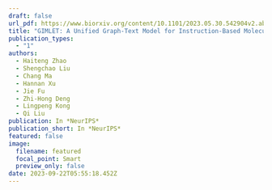 ```yaml
---
draft: false
url_pdf: https://www.biorxiv.org/content/10.1101/2023.05.30.542904v2.abstract
title: "GIMLET: A Unified Graph-Text Model for Instruction-Based Molecule Zero-Shot Learning"
publication_types:
  - "1"
authors:
  - Haiteng Zhao
  - Shengchao Liu
  - Chang Ma
  - Hannan Xu
  - Jie Fu
  - Zhi-Hong Deng
  - Lingpeng Kong
  - Qi Liu
publication: In *NeurIPS*
publication_short: In *NeurIPS*
featured: false
image:
  filename: featured
  focal_point: Smart
  preview_only: false
date: 2023-09-22T05:55:18.452Z
---
```

